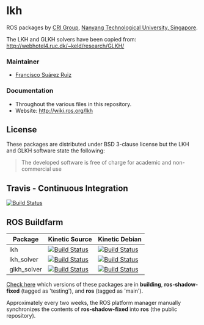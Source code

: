 # lkh
ROS packages by [CRI Group](http://www.ntu.edu.sg/home/cuong/),
[Nanyang Technological University, Singapore](http://www.ntu.edu.sg).

The LKH and GLKH solvers have been copied from:
http://webhotel4.ruc.dk/~keld/research/GLKH/

### Maintainer
* [Francisco Suárez Ruiz](http://fsuarez6.github.io)

### Documentation
* Throughout the various files in this repository.
* Website: http://wiki.ros.org/lkh

## License
These packages are distributed under BSD 3-clause license but the LKH and GLKH
software state the following:
> The developed software is free of charge for academic and non-commercial use

## Travis - Continuous Integration

[![Build Status](https://travis-ci.org/crigroup/lkh.svg?branch=master)](https://travis-ci.org/crigroup/lkh)


## ROS Buildfarm

Package | Kinetic Source | Kinetic Debian
------- | -------------- | --------------
lkh     | [![Build Status](http://build.ros.org/buildStatus/icon?job=Ksrc_uX__lkh__ubuntu_xenial__source)](http://build.ros.org/job/Ksrc_uX__lkh__ubuntu_xenial__source/) | [![Build Status](http://build.ros.org/buildStatus/icon?job=Kbin_uX64__lkh__ubuntu_xenial_amd64__binary)](http://build.ros.org/job/Kbin_uX64__lkh__ubuntu_xenial_amd64__binary/)
lkh_solver | [![Build Status](http://build.ros.org/buildStatus/icon?job=Ksrc_uX__lkh_solver__ubuntu_xenial__source)](http://build.ros.org/job/Ksrc_uX__lkh_solver__ubuntu_xenial__source/) | [![Build Status](http://build.ros.org/buildStatus/icon?job=Kbin_uX64__lkh_solver__ubuntu_xenial_amd64__binary)](http://build.ros.org/job/Kbin_uX64__lkh_solver__ubuntu_xenial_amd64__binary/)
glkh_solver | [![Build Status](http://build.ros.org/buildStatus/icon?job=Ksrc_uX__glkh_solver__ubuntu_xenial__source)](http://build.ros.org/job/Ksrc_uX__glkh_solver__ubuntu_xenial__source/) | [![Build Status](http://build.ros.org/buildStatus/icon?job=Kbin_uX64__glkh_solver__ubuntu_xenial_amd64__binary)](http://build.ros.org/job/Kbin_uX64__glkh_solver__ubuntu_xenial_amd64__binary/)

[Check
here](http://repositories.ros.org/status_page/ros_kinetic_default.html?q=lkh)
which versions of these packages are in **building**, **ros-shadow-fixed**
(tagged as 'testing'), and **ros** (tagged as 'main').

Approximately every two weeks, the ROS platform manager manually synchronizes
the contents of **ros-shadow-fixed** into **ros** (the public repository).
